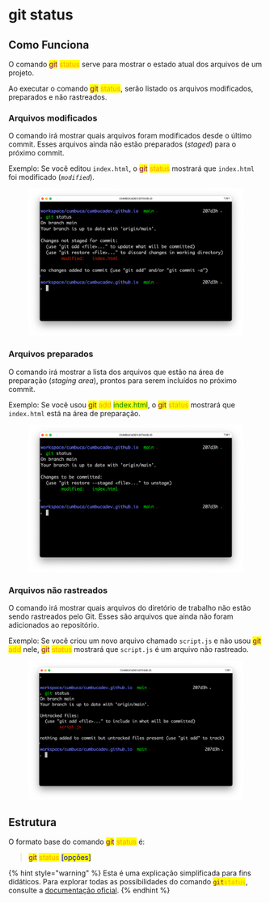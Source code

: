 # git status

## Como Funciona

O comando <mark style="color:purple;">git</mark> <mark style="color:orange;">status</mark> serve para mostrar o estado atual dos arquivos de um projeto.&#x20;

Ao executar o comando <mark style="color:purple;">git</mark> <mark style="color:orange;">status</mark>, serão listado os arquivos modificados, preparados e não rastreados.

### **Arquivos modificados**

O comando irá mostrar quais arquivos foram modificados desde o último commit. Esses arquivos ainda não estão preparados (_staged_) para o próximo commit.&#x20;

Exemplo: Se você editou `index.html`, o <mark style="color:purple;">git</mark> <mark style="color:orange;">status</mark> mostrará que `index.html` foi modificado (_`modified`_).&#x20;

<figure><img src="../../.gitbook/assets/image (7) (1) (1) (1).png" alt="git status On branch main Your branch is up to date with &#x27;origin/main&#x27;.  Changes not staged for commit:   (use &#x22;git add <file>...&#x22; to update what will be committed)   (use &#x22;git restore <file>...&#x22; to discard changes in working directory) 	modified:   index.html  no changes added to commit (use &#x22;git add&#x22; and/or &#x22;git commit -a&#x22;)"><figcaption></figcaption></figure>

### **Arquivos preparados**

O comando irá mostrar a lista dos arquivos que estão na área de preparação (_staging area_), prontos para serem incluídos no próximo commit.

Exemplo: Se você usou <mark style="color:purple;">git</mark> <mark style="color:orange;">add</mark> <mark style="color:green;">index.html</mark>, o <mark style="color:purple;">git</mark> <mark style="color:orange;">status</mark> mostrará que `index.html` está na área de preparação.

<figure><img src="../../.gitbook/assets/image (8) (1) (1) (1).png" alt="git status On branch main Your branch is up to date with &#x27;origin/main&#x27;.  Changes to be committed:   (use &#x22;git restore --staged <file>...&#x22; to unstage) 	modified:   index.html"><figcaption></figcaption></figure>

### **Arquivos não rastreados**

O comando irá mostrar quais arquivos do diretório de trabalho não estão sendo rastreados pelo Git. Esses são arquivos que ainda não foram adicionados ao repositório.&#x20;

Exemplo: Se você criou um novo arquivo chamado `script.js` e não usou <mark style="color:purple;">git</mark> <mark style="color:orange;">add</mark> nele, <mark style="color:purple;">git</mark> <mark style="color:orange;">status</mark> mostrará que `script.js` é um arquivo não rastreado.

<figure><img src="../../.gitbook/assets/image (11) (1) (1) (1).png" alt="git status On branch main Your branch is up to date with &#x27;origin/main&#x27;.  Untracked files:   (use &#x22;git add <file>...&#x22; to include in what will be committed) 	script.js  nothing added to commit but untracked files present (use &#x22;git add&#x22; to track)"><figcaption></figcaption></figure>

## **Estrutura**

O formato base do comando <mark style="color:purple;">git</mark> <mark style="color:orange;">status</mark> é:

> <mark style="color:purple;">git</mark> <mark style="color:orange;">status</mark> <mark style="color:blue;">\[opções]</mark>

{% hint style="warning" %}
Esta é uma explicação simplificada para fins didáticos. Para explorar todas as possibilidades do comando <mark style="color:purple;">`git`</mark><mark style="color:orange;">`status`</mark>, consulte a [documentação oficial](https://git-scm.com/docs/git-status/pt_BR).
{% endhint %}


